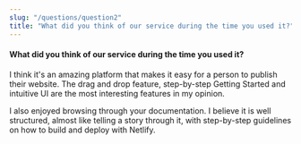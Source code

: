 ```yaml
---
slug: "/questions/question2"
title: "What did you think of our service during the time you used it?"
---
```


#### What did you think of our service during the time you used it?

I think it's an amazing platform that makes it easy for a person to publish their website. The drag and drop feature, step-by-step Getting Started and intuitive UI are the most interesting features in my opinion.

I also enjoyed browsing through your documentation. I believe it is well structured, almost like telling a story through it, with step-by-step guidelines on how to build and deploy with Netlify.